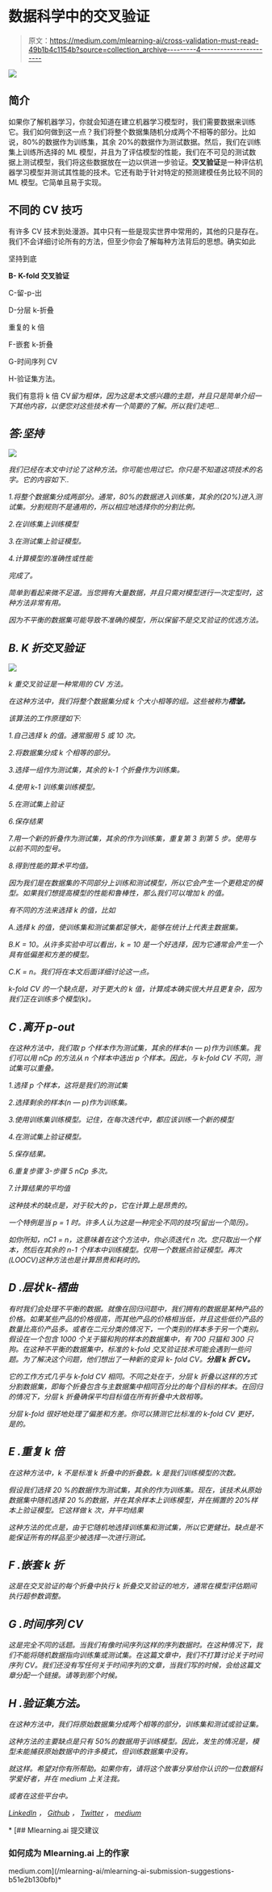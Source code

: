 # 数据科学中的交叉验证

> 原文：<https://medium.com/mlearning-ai/cross-validation-must-read-49b1b4c1154b?source=collection_archive---------4----------------------->

![](img/9d0e2435b5f0d5473e7726beab75dbf9.png)

## **简介**

如果你了解机器学习，你就会知道在建立机器学习模型时，我们需要数据来训练它。我们如何做到这一点？我们将整个数据集随机分成两个不相等的部分。比如说，80%的数据作为训练集，其余 20%的数据作为测试数据。然后，我们在训练集上训练所选择的 ML 模型，并且为了评估模型的性能，我们在不可见的测试数据上测试模型，我们将这些数据放在一边以供进一步验证。**交叉验证**是一种评估机器学习模型并测试其性能的技术。它还有助于针对特定的预测建模任务比较不同的 ML 模型。它简单且易于实现。

## **不同的 CV 技巧**

有许多 CV 技术到处漫游。其中只有一些是现实世界中常用的，其他的只是存在。我们不会详细讨论所有的方法，但至少你会了解每种方法背后的思想。确实如此

坚持到底

**B- K-fold 交叉验证**

C-留-p-出

D-分层 k-折叠

重复的 k 倍

F-嵌套 k-折叠

G-时间序列 CV

H-验证集方法。

我们有意将 k 倍 CV*留为粗体，因为这是本文感兴趣的主题，并且只是简单介绍一下其他内容，以便您对这些技术有一个简要的了解。所以我们走吧…*

## ***答:坚持***

*![](img/7cd5dfbd42478250e9b460e0b8c06fce.png)*

*我们已经在本文中讨论了这种方法。你可能也用过它。你只是不知道这项技术的名字。它的内容如下..*

*1.将整个数据集分成两部分。通常，80%的数据进入训练集，其余的(20%)进入测试集。分割规则不是通用的，所以相应地选择你的分割比例。*

*2.在训练集上训练模型*

*3.在测试集上验证模型。*

*4.计算模型的准确性或性能*

*完成了。*

*简单到看起来微不足道。当您拥有大量数据，并且只需对模型进行一次定型时，这种方法非常有用。*

*因为不平衡的数据集可能导致不准确的模型，所以保留不是交叉验证的优选方法。*

## ***B. K 折交叉验证***

*![](img/7c59354ebbe4665f83d5d37fe2219bb9.png)*

*k 重交叉验证是一种常用的 CV 方法。*

*在这种方法中，我们将整个数据集分成 k 个大小相等的组。这些被称为**褶皱。***

*该算法的工作原理如下:*

*1.自己选择 k 的值。通常服用 5 或 10 次。*

*2.将数据集分成 k 个相等的部分。*

*3.选择一组作为测试集，其余的 k-1 个折叠作为训练集。*

*4.使用 k-1 训练集训练模型。*

*5.在测试集上验证*

*6.保存结果*

*7.用一个新的折叠作为测试集，其余的作为训练集，重复第 3 到第 5 步。使用与以前不同的型号。*

*8.得到性能的算术平均值。*

*因为我们是在数据集的不同部分上训练和测试模型，所以它会产生一个更稳定的模型。如果我们想提高模型的性能和鲁棒性，那么我们可以增加 k 的值。*

*有不同的方法来选择 k 的值，比如*

*A.选择 k 的值，使训练集和测试集都足够大，能够在统计上代表主数据集。*

*B.K = 10。从许多实验中可以看出，k = 10 是一个好选择，因为它通常会产生一个具有低偏差和方差的模型。*

*C.K = n。我们将在本文后面详细讨论这一点。*

*k-fold CV 的一个缺点是，对于更大的 k 值，计算成本确实很大并且更复杂，因为我们正在训练多个模型(k)。*

## ***C .离开 p-out***

*在这种方法中，我们取 p 个样本作为测试集，其余的样本(n — p)作为训练集。我们可以用 nCp 的方法从 n 个样本中选出 p 个样本。因此，与 k-fold CV 不同，测试集可以重叠。*

*1.选择 p 个样本，这将是我们的测试集*

*2.选择剩余的样本(n — p)作为训练集。*

*3.使用训练集训练模型。记住，在每次迭代中，都应该训练一个新的模型*

*4.在测试集上验证模型。*

*5.保存结果。*

*6.重复步骤 3-步骤 5 nCp 多次。*

*7.计算结果的平均值*

*这种技术的缺点是，对于较大的 p，它在计算上是昂贵的。*

*一个特例是当 p = 1 时。许多人认为这是一种完全不同的技巧(留出一个简历)。*

*如你所知，nC1 = n，这意味着在这个方法中，你必须迭代 n 次。您只取出一个样本，然后在其余的 n-1 个样本中训练模型。仅用一个数据点验证模型。再次(LOOCV)这种方法也是计算昂贵和耗时的。*

## ***D .层状 k-褶曲***

*有时我们会处理不平衡的数据。就像在回归问题中，我们拥有的数据是某种产品的价格。如果某些产品的价格很高，而其他产品的价格相当低，并且这些低价产品的数量比高价产品多。或者在二元分类的情况下，一个类别的样本多于另一个类别。假设在一个包含 1000 个关于猫和狗的样本的数据集中，有 700 只猫和 300 只狗。在这种不平衡的数据集中，标准的 k-fold 交叉验证技术可能会遇到一些问题。为了解决这个问题，他们想出了一种新的变异 k- fold CV。**分层 k 折 CV。***

*它的工作方式几乎与 k-fold CV 相同。不同之处在于，分层 k 折叠以这样的方式分割数据集，即每个折叠包含与主数据集中相同百分比的每个目标的样本。在回归的情况下，分层 k 折叠确保平均目标值在所有折叠中大致相等。*

*分层 k-fold 很好地处理了偏差和方差。你可以猜测它比标准的 k-fold CV 更好，是的。*

## ***E .重复 k 倍***

*在这种方法中，k 不是标准 k 折叠中的折叠数。k 是我们训练模型的次数。*

*假设我们选择 20 %的数据作为测试集，其余的作为训练集。现在，该技术从原始数据集中随机选择 20 %的数据，并在其余样本上训练模型，并在搁置的 20%样本上验证模型。它这样做 k 次，并平均结果*

*这种方法的优点是，由于它随机地选择训练集和测试集，所以它更健壮。缺点是不能保证所有的样品至少被选择一次进行测试。*

## ***F .嵌套 k 折***

*这是在交叉验证的每个折叠中执行 k 折叠交叉验证的地方，通常在模型评估期间执行超参数调整。*

## ***G .时间序列 CV***

*这是完全不同的话题。当我们有像时间序列这样的序列数据时。在这种情况下，我们不能将随机数据指向训练集或测试集。在这篇文章中，我们不打算讨论关于时间序列 CV。我们还没有写任何关于时间序列的文章，当我们写的时候，会给这篇文章分配一个链接。请等到那个时候。*

## ***H .验证集方法。***

*在这种方法中，我们将原始数据集分成两个相等的部分，训练集和测试或验证集。*

*这种方法的主要缺点是只有 50%的数据用于训练模型。因此，发生的情况是，模型未能捕获原始数据中的许多模式，但训练数据集中没有。*

*就这样。希望对你有所帮助。如果你有，请将这个故事分享给你认识的一位数据科学爱好者，并在 medium 上关注我。*

*或者在这些平台中。*

*[LinkedIn](https://www.linkedin.com/in/shubhendu-ghosh-423092205/) ， [Github](https://github.com/shubhendu-ghosh-DS) ， [Twitter](https://twitter.com/shubhendubro) ， [medium](/@shubhendu-ghosh)*

*[](/mlearning-ai/mlearning-ai-submission-suggestions-b51e2b130bfb) [## Mlearning.ai 提交建议

### 如何成为 Mlearning.ai 上的作家

medium.com](/mlearning-ai/mlearning-ai-submission-suggestions-b51e2b130bfb)*